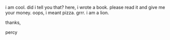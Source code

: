 <!--
title: the pizzaman from the west coast
slug: book/two
order: 2
tags: young adult, fantasy
-->

i am cool. did i tell you that? here, i wrote a book. please read it and give me your money. oops, i meant pizza. grrr. i am a lion.

thanks,

percy
